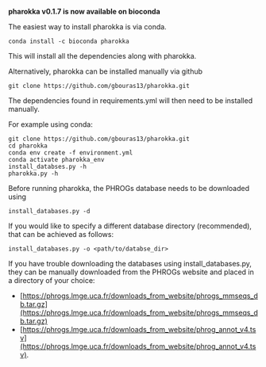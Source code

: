 **pharokka v0.1.7 is now available on bioconda**

The easiest way to install pharokka is via conda.

`conda install -c bioconda pharokka`

This will install all the dependencies along with pharokka.

Alternatively, pharokka can be installed manually via github

`git clone https://github.com/gbouras13/pharokka.git`

The dependencies found in requirements.yml will then need to be installed manually.

For example using conda:

```
git clone https://github.com/gbouras13/pharokka.git
cd pharokka
conda env create -f environment.yml
conda activate pharokka_env
install_databses.py -h
pharokka.py -h
```

Before running pharokka, the PHROGs database needs to be downloaded using

`install_databases.py -d `

If you would like to specify a different database directory (recommended), that can be achieved as follows:

`install_databases.py -o <path/to/databse_dir>`

If you have trouble downloading the databases using install_databases.py, they can be manually downloaded from the PHROGs website and placed in a directory of your choice:

* [https://phrogs.lmge.uca.fr/downloads_from_website/phrogs_mmseqs_db.tar.gz](https://phrogs.lmge.uca.fr/downloads_from_website/phrogs_mmseqs_db.tar.gz)
* [https://phrogs.lmge.uca.fr/downloads_from_website/phrog_annot_v4.tsv](https://phrogs.lmge.uca.fr/downloads_from_website/phrog_annot_v4.tsv).
